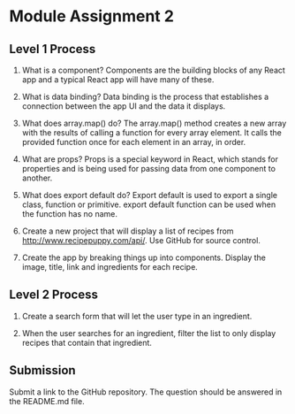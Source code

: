 # Module Assignment 2

## Level 1 Process

1. What is a component?
Components are the building blocks of any React app and a typical React app will have many of these.

2. What is data binding?
Data binding is the process that establishes a connection between the app UI and the data it displays.

3. What does array.map() do?
The array.map() method creates a new array with the results of calling a function for every array element. It calls the provided function once for each element in an array, in order.

4. What are props?
Props is a special keyword in React, which stands for properties and is being used for passing data from one component to another.

5. What does export default do?
Export default is used to export a single class, function or primitive. export default function can be used when the function has no name.

6. Create a new project that will display a list of recipes from http://www.recipepuppy.com/api/.  Use GitHub for source control.

7. Create the app by breaking things up into components. Display the image, title, link and ingredients for each recipe.

## Level 2 Process

1. Create a search form that will let the user type in an ingredient.

2. When the user searches for an ingredient, filter the list to only display recipes that contain that ingredient.

## Submission

Submit a link to the GitHub repository. The question should be answered in the README.md file.

